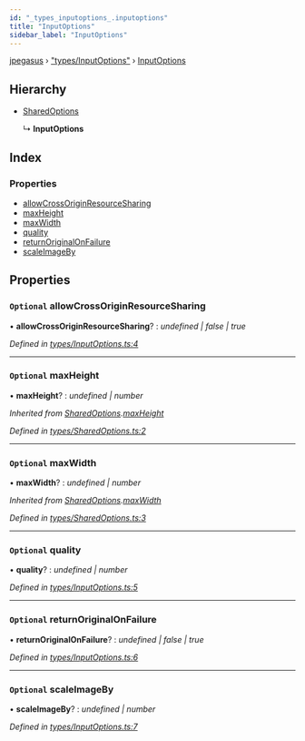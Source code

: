 ```yaml
---
id: "_types_inputoptions_.inputoptions"
title: "InputOptions"
sidebar_label: "InputOptions"
---
```


[jpegasus](../index.md) › ["types/InputOptions"](../modules/_types_inputoptions_.md) › [InputOptions](_types_inputoptions_.inputoptions.md)

## Hierarchy

* [SharedOptions](_types_sharedoptions_.sharedoptions.md)

  ↳ **InputOptions**

## Index

### Properties

* [allowCrossOriginResourceSharing](_types_inputoptions_.inputoptions.md#optional-allowcrossoriginresourcesharing)
* [maxHeight](_types_inputoptions_.inputoptions.md#optional-maxheight)
* [maxWidth](_types_inputoptions_.inputoptions.md#optional-maxwidth)
* [quality](_types_inputoptions_.inputoptions.md#optional-quality)
* [returnOriginalOnFailure](_types_inputoptions_.inputoptions.md#optional-returnoriginalonfailure)
* [scaleImageBy](_types_inputoptions_.inputoptions.md#optional-scaleimageby)

## Properties

### `Optional` allowCrossOriginResourceSharing

• **allowCrossOriginResourceSharing**? : *undefined | false | true*

*Defined in [types/InputOptions.ts:4](https://github.com/TonyBrobston/jpegasus/blob/5eb4219/src/types/InputOptions.ts#L4)*

___

### `Optional` maxHeight

• **maxHeight**? : *undefined | number*

*Inherited from [SharedOptions](_types_sharedoptions_.sharedoptions.md).[maxHeight](_types_sharedoptions_.sharedoptions.md#optional-maxheight)*

*Defined in [types/SharedOptions.ts:2](https://github.com/TonyBrobston/jpegasus/blob/5eb4219/src/types/SharedOptions.ts#L2)*

___

### `Optional` maxWidth

• **maxWidth**? : *undefined | number*

*Inherited from [SharedOptions](_types_sharedoptions_.sharedoptions.md).[maxWidth](_types_sharedoptions_.sharedoptions.md#optional-maxwidth)*

*Defined in [types/SharedOptions.ts:3](https://github.com/TonyBrobston/jpegasus/blob/5eb4219/src/types/SharedOptions.ts#L3)*

___

### `Optional` quality

• **quality**? : *undefined | number*

*Defined in [types/InputOptions.ts:5](https://github.com/TonyBrobston/jpegasus/blob/5eb4219/src/types/InputOptions.ts#L5)*

___

### `Optional` returnOriginalOnFailure

• **returnOriginalOnFailure**? : *undefined | false | true*

*Defined in [types/InputOptions.ts:6](https://github.com/TonyBrobston/jpegasus/blob/5eb4219/src/types/InputOptions.ts#L6)*

___

### `Optional` scaleImageBy

• **scaleImageBy**? : *undefined | number*

*Defined in [types/InputOptions.ts:7](https://github.com/TonyBrobston/jpegasus/blob/5eb4219/src/types/InputOptions.ts#L7)*
